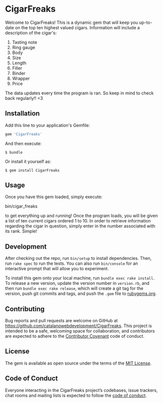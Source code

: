 # CigarFreaks

Welcome to CigarFreaks! This is a dynamic gem that will keep you up-to-date on the top ten highest valued cigars. Information will include a description of the cigar's:

1) Tasting note 
2) Ring gauge
3) Body 
4) Size
5) Length
6) Filler
7) Binder
8) Wrapper
9) Price

The data updates every time the program is ran. So keep in mind to check back regularly!! <3

## Installation

Add this line to your application's Gemfile:

```ruby
gem 'CigarFreaks'
```

And then execute:

    $ bundle

Or install it yourself as:

    $ gem install CigarFreaks

## Usage

Once you have this gem loaded, simply execute:

bin/cigar_freaks

to get everything up and running! Once the program loads, you will be given a list of ten current cigars ordered 1 to 10. In order to retrieve information regarding the cigar in question, simply enter in the number associated with its rank. Simple! 

## Development

After checking out the repo, run `bin/setup` to install dependencies. Then, run `rake spec` to run the tests. You can also run `bin/console` for an interactive prompt that will allow you to experiment.

To install this gem onto your local machine, run `bundle exec rake install`. To release a new version, update the version number in `version.rb`, and then run `bundle exec rake release`, which will create a git tag for the version, push git commits and tags, and push the `.gem` file to [rubygems.org](https://rubygems.org).

## Contributing

Bug reports and pull requests are welcome on GitHub at https://github.com/catalanowebdevelopment/CigarFreaks. This project is intended to be a safe, welcoming space for collaboration, and contributors are expected to adhere to the [Contributor Covenant](http://contributor-covenant.org) code of conduct.

## License

The gem is available as open source under the terms of the [MIT License](https://opensource.org/licenses/MIT).

## Code of Conduct

Everyone interacting in the CigarFreaks project’s codebases, issue trackers, chat rooms and mailing lists is expected to follow the [code of conduct](https://github.com/catalanowebdevelopment/CigarFreaks/blob/master/CODE_OF_CONDUCT.md).
